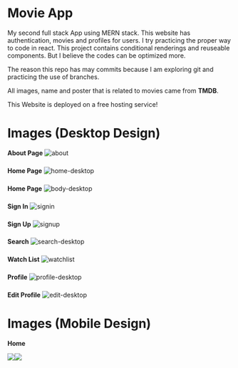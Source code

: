 
# Movie App

My second full stack App using MERN stack. This website has authentication, movies and profiles for users.  I try practicing the proper way to code in react. This project contains conditional renderings and reuseable components. But I believe the codes can be optimized more.

The reason this repo has may commits because I am exploring git and practicing the use of branches.


All images, name and poster that is related to movies came from **TMDB**.

This Website is deployed on a free hosting service!

# Images (Desktop Design)

**About Page**
![about](https://github.com/Jerome-study/movie-app-v2/assets/119875460/c0edbc69-6561-4e33-bd9f-282b26e079d2)

###
**Home Page**
![home-desktop](https://github.com/Jerome-study/movie-app-v2/assets/119875460/aab40844-dd7c-4c22-8499-bfd106326998)
###
**Home Page**
![body-desktop](https://github.com/Jerome-study/movie-app-v2/assets/119875460/255ecf42-f181-49fa-985f-f8deaae76378)

###
**Sign In**
![signin](https://github.com/Jerome-study/movie-app-v2/assets/119875460/0005b477-58ca-4ae0-af55-4e651eb74332)

###
**Sign Up**
![signup](https://github.com/Jerome-study/movie-app-v2/assets/119875460/deed80ff-91e4-4de0-bc41-bd1d9ef0773f)

###
**Search**
![search-desktop](https://github.com/Jerome-study/movie-app-v2/assets/119875460/d65003a8-094f-49cc-8e3c-dd36bfc5bc7e)

###
**Watch List**
![watchlist](https://github.com/Jerome-study/movie-app-v2/assets/119875460/3a74c08f-f316-4137-871a-469d4f80a5ee)

###
**Profile**
![profile-desktop](https://github.com/Jerome-study/movie-app-v2/assets/119875460/7abd523d-4a1f-43f3-9080-ecaf996d921b)

###
**Edit Profile**
![edit-desktop](https://github.com/Jerome-study/movie-app-v2/assets/119875460/6af82595-4b3b-4b53-ab43-c9d83fd33d37)


# Images (Mobile Design)

**Home**

<div align="center">
  <div style="display: flex;">
    <img src="https://github.com/Jerome-study/movie-app-v2/assets/119875460/9dbfda40-72f2-4027-a2ca-ed3f785a5740" style="vertical-align: top;" />
    <img src="https://github.com/Jerome-study/movie-app-v2/assets/119875460/9dbfda40-72f2-4027-a2ca-ed3f785a5740" />
  </div>
</div>

